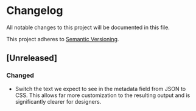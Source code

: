 # Changelog

All notable changes to this project will be documented in this file.

This project adheres to [Semantic Versioning](https://semver.org/spec/v2.0.0.html).

## [Unreleased]

### Changed

- Switch the text we expect to see in the metadata field from JSON to CSS. This allows far more customization to the resulting output and is significantly clearer for designers.
